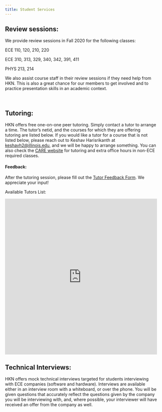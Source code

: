 ```yaml
---
title: Student Services
---
```


Review sessions:
---
We provide review sessions in Fall 2020 for the following classes:

ECE   110, 120, 210, 220

ECE   310, 313, 329, 340, 342, 391, 411

PHYS  213, 214

We also assist course staff in their review sessions if they need help from HKN. This is also a great chance for our members to get involved and to practice presentation skills in an academic context.

<br />

Tutoring:
---
HKN offers free one-on-one peer tutoring. Simply contact a tutor to arrange a time. The tutor’s netid, and the courses for which they are offering tutoring are listed below. If you would like a tutor for a course that is not listed below, please reach out to Keshav Harisrikanth at keshavh2@illinois.edu, and we will be happy to arrange something. You can also check the [CARE website](http://publish.illinois.edu/engineering-care/) for tutoring and extra office hours in non-ECE required classes.

#### Feedback:

After the tutoring session, please fill out the [Tutor Feedback Form](https://docs.google.com/forms/d/e/1FAIpQLSc_rYq-oWdd_A8Cn3e0vZ4dgkUtsiknGtILpbQFWhoN8Dr6YA/viewform). We appreciate your input!

Available Tutors List:
<!-- <iframe src="https://docs.google.com/spreadsheets/d/e/2PACX-1vR1audMduJm1fGn-f6frXWEgcYgBSPrgc3eUMT23dorPpV-OVyhiuJ7M8vh7mqta0V_r163VWn0Xs4Y/pubhtml?widget=true&amp;headers=true" width="100%" height="515vh" frameborder="0"></iframe> -->

<iframe src="https://docs.google.com/spreadsheets/d/e/2PACX-1vSvnbM37BBJsUSM0Y8IAY8MbzqN9R7RnT6s1FMCMkDQd968duyqeoBZk8zM7NwXbYRGIVYod-PI82o3/pubhtml?gid=736314296&amp;single=true&amp;widget=true&amp;headers=false" width="100%" height="515vh" frameborder="0"></iframe>

<br />

Technical Interviews:
---
HKN offers mock technical interviews targeted for students interviewing with ECE companies (software and hardware). Interviews are available either in an interview room with a whiteboard, or over the phone. You will be given questions that accurately reflect the questions given by the company you will be interviewing with, and, where possible, your interviewer will have received an offer from the company as well.
